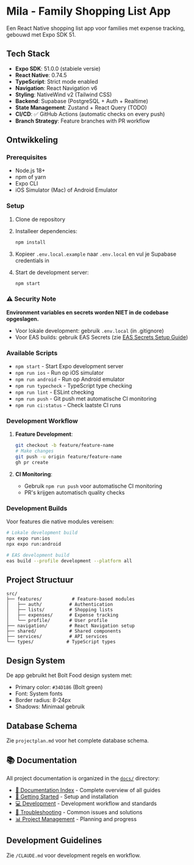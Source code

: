 # Mila - Family Shopping List App

Een React Native shopping list app voor families met expense tracking, gebouwd met Expo SDK 51.

## Tech Stack

- **Expo SDK**: 51.0.0 (stabiele versie)
- **React Native**: 0.74.5
- **TypeScript**: Strict mode enabled
- **Navigation**: React Navigation v6
- **Styling**: NativeWind v2 (Tailwind CSS)
- **Backend**: Supabase (PostgreSQL + Auth + Realtime)
- **State Management**: Zustand + React Query (TODO)
- **CI/CD**: ✅ GitHub Actions (automatic checks on every push)
- **Branch Strategy**: Feature branches with PR workflow

## Ontwikkeling

### Prerequisites

- Node.js 18+
- npm of yarn
- Expo CLI
- iOS Simulator (Mac) of Android Emulator

### Setup

1. Clone de repository
2. Installeer dependencies:

   ```bash
   npm install
   ```

3. Kopieer `.env.local.example` naar `.env.local` en vul je Supabase credentials in

4. Start de development server:
   ```bash
   npm start
   ```

### ⚠️ Security Note

**Environment variables en secrets worden NIET in de codebase opgeslagen.** 
- Voor lokale development: gebruik `.env.local` (in .gitignore)
- Voor EAS builds: gebruik EAS Secrets (zie [EAS Secrets Setup Guide](./docs/05-ci-cd/eas-secrets-setup.md))

### Available Scripts

- `npm start` - Start Expo development server
- `npm run ios` - Run op iOS simulator
- `npm run android` - Run op Android emulator
- `npm run typecheck` - TypeScript type checking
- `npm run lint` - ESLint checking
- `npm run push` - Git push met automatische CI monitoring
- `npm run ci:status` - Check laatste CI runs

### Development Workflow

1. **Feature Development**:
   ```bash
   git checkout -b feature/feature-name
   # Make changes
   git push -u origin feature/feature-name
   gh pr create
   ```

2. **CI Monitoring**:
   - Gebruik `npm run push` voor automatische CI monitoring
   - PR's krijgen automatisch quality checks

### Development Builds

Voor features die native modules vereisen:

```bash
# Lokale development build
npx expo run:ios
npx expo run:android

# EAS development build
eas build --profile development --platform all
```

## Project Structuur

```
src/
├── features/           # Feature-based modules
│   ├── auth/          # Authentication
│   ├── lists/         # Shopping lists
│   ├── expenses/      # Expense tracking
│   └── profile/       # User profile
├── navigation/        # React Navigation setup
├── shared/            # Shared components
├── services/          # API services
└── types/            # TypeScript types
```

## Design System

De app gebruikt het Bolt Food design system met:

- Primary color: `#34D186` (Bolt green)
- Font: System fonts
- Border radius: 8-24px
- Shadows: Minimaal gebruik

## Database Schema

Zie `projectplan.md` voor het complete database schema.

## 📚 Documentation

All project documentation is organized in the [`docs/`](./docs) directory:

- [📖 Documentation Index](./docs/README.md) - Complete overview of all guides
- [🚀 Getting Started](./docs/01-getting-started/) - Setup and installation
- [💻 Development](./docs/02-development/) - Development workflow and standards
- [🔧 Troubleshooting](./docs/09-troubleshooting/) - Common issues and solutions
- [📊 Project Management](./docs/10-project-management/) - Planning and progress

## Development Guidelines

Zie `/CLAUDE.md` voor development regels en workflow.
